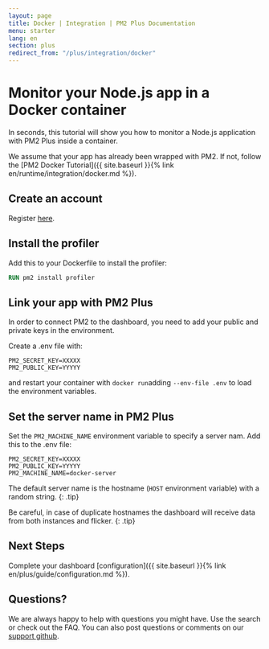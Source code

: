 ```yaml
---
layout: page
title: Docker | Integration | PM2 Plus Documentation
menu: starter
lang: en
section: plus
redirect_from: "/plus/integration/docker"
---
```


# Monitor your Node.js app in a Docker container

In seconds, this tutorial will show you how to monitor a Node.js application with PM2 Plus inside a container.

We assume that your app has already been wrapped with PM2. If not, follow the [PM2 Docker Tutorial]({{ site.baseurl }}{% link en/runtime/integration/docker.md %}).

## Create an account

Register [here](https://id.keymetrics.io/api/oauth/register).

## Install the profiler

Add this to your Dockerfile to install the profiler:

```Dockerfile
RUN pm2 install profiler
```

## Link your app with PM2 Plus

In order to connect PM2 to the dashboard, you need to add your public and private keys in the environment.

Create a .env file with:
```.env
PM2_SECRET_KEY=XXXXX
PM2_PUBLIC_KEY=YYYYY
```
and restart your container with `docker run`adding `--env-file .env` to load the environment variables.

## Set the server name in PM2 Plus

Set the `PM2_MACHINE_NAME` environment variable to specify a server nam. Add this to the .env file:

```.env
PM2_SECRET_KEY=XXXXX
PM2_PUBLIC_KEY=YYYYY
PM2_MACHINE_NAME=docker-server
```

 The default server name is the hostname (`HOST` environment variable) with a random string.
{: .tip}

 Be careful, in case of duplicate hostnames the dashboard will receive data from both instances and flicker.
{: .tip}

## Next Steps

Complete your dashboard [configuration]({{ site.baseurl }}{% link en/plus/guide/configuration.md %}).

## Questions?

We are always happy to help with questions you might have. Use the search or check out the FAQ. You can also post questions or comments on our [support github](https://github.com/keymetrics/keymetrics-support/issues).